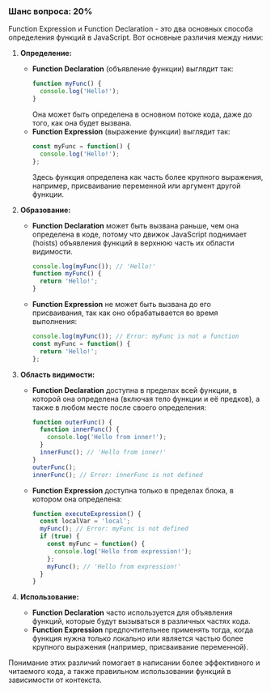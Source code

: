### Шанс вопроса: 20%

Function Expression и Function Declaration - это два основных способа определения функций в JavaScript. Вот основные различия между ними:

1. **Определение:**
   - **Function Declaration** (объявление функции) выглядит так:
     ```javascript
     function myFunc() {
       console.log('Hello!');
     }
     ```
     Она может быть определена в основном потоке кода, даже до того, как она будет вызвана.
   - **Function Expression** (выражение функции) выглядит так:
     ```javascript
     const myFunc = function() {
       console.log('Hello!');
     };
     ```
     Здесь функция определена как часть более крупного выражения, например, присваивание переменной или аргумент другой функции.

2. **Образование:**
   - **Function Declaration** может быть вызвана раньше, чем она определена в коде, потому что движок JavaScript поднимает (hoists) объявления функций в верхнюю часть их области видимости.
     ```javascript
     console.log(myFunc()); // 'Hello!'
     function myFunc() {
       return 'Hello!';
     }
     ```
   - **Function Expression** не может быть вызвана до его присваивания, так как оно обрабатывается во время выполнения:
     ```javascript
     console.log(myFunc()); // Error: myFunc is not a function
     const myFunc = function() {
       return 'Hello!';
     };
     ```

3. **Область видимости:**
   - **Function Declaration** доступна в пределах всей функции, в которой она определена (включая тело функции и её предков), а также в любом месте после своего определения:
     ```javascript
     function outerFunc() {
       function innerFunc() {
         console.log('Hello from inner!');
       }
       innerFunc(); // 'Hello from inner!'
     }
     outerFunc();
     innerFunc(); // Error: innerFunc is not defined
     ```
   - **Function Expression** доступна только в пределах блока, в котором она определена:
     ```javascript
     function executeExpression() {
       const localVar = 'local';
       myFunc(); // Error: myFunc is not defined
       if (true) {
         const myFunc = function() {
           console.log('Hello from expression!');
         };
         myFunc(); // 'Hello from expression!'
       }
     }
     ```

4. **Использование:**
   - **Function Declaration** часто используется для объявления функций, которые будут вызываться в различных частях кода.
   - **Function Expression** предпочтительнее применять тогда, когда функция нужна только локально или является частью более крупного выражения (например, присваивание переменной).

Понимание этих различий помогает в написании более эффективного и читаемого кода, а также правильном использовании функций в зависимости от контекста.